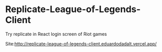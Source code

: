 # Replicate-League-of-Legends-Client
Try replicate in React login screen of Riot games 

Site:http://replicate-league-of-legends-client.eduardodadalt.vercel.app/
